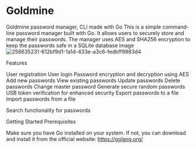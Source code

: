 # Goldmine
Goldmine password manager, CLI made with Go
This is a simple command-line password manager built with Go. It allows users to securely store and manage their passwords. The manager uses AES and SHA256 encryption to keep the passwords safe in a SQLite database image
![258635231-612bf9d1-1a1d-433e-a3c6-fedbff9983d4](https://github.com/RKirlew/Goldmine/assets/15880681/649f2c6a-139c-4da7-bda6-c3df67316e34)

Features

User registration User login Password encryption and decryption using AES Add new passwords View existing passwords Update passwords Delete passwords Change master password Generate secure random passwords USB token verification for enhanced security Export passwords to a file Import passwords from a file

Search functionality for passwords

Getting Started Prerequisites

Make sure you have Go installed on your system. If not, you can download and install it from the official website: https://golang.org/
